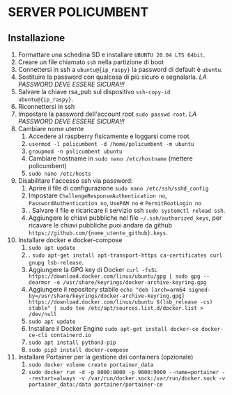# SERVER POLICUMBENT

## Installazione

1. Formattare una schedina SD e installare `UBUNTU 20.04 LTS 64bit`.
2. Creare un file chiamato `ssh` nella partizione di boot
3. Connettersi in ssh a `ubuntu@{ip_raspy}` la password di default è `ubuntu`.
4. Sostituire la password con qualcosa di più sicuro e segnalarla. _LA PASSWORD DEVE ESSERE SICURA!!!_
5. Salvare la chiave rsa_pub sul dispositivo `ssh-copy-id ubuntu@{ip_raspy}`.
6. Riconnettersi in ssh
7. Impostare la password dell'account root `sudo passwd root`. _LA PASSWORD DEVE ESSERE SICURA!!!_
8. Cambiare nome utente
   1. Accedere al raspberry fisicamente e loggarsi come root.
   2. `usermod -l policumbent -d /home/policumbent -m ubuntu`
   3. `groupmod -n policumbent ubuntu`
   4. Cambiare hostname in `sudo nano /etc/hostname` (mettere policumbent)
   5. `sudo nano /etc/hosts`
9. Disabilitare l'accesso ssh via password:
   1. Aprire il file di configurazione `sudo nano /etc/ssh/sshd_config`
   2. Impostare `ChallengeResponseAuthentication no`, `PasswordAuthentication no`, `UsePAM no` e `PermitRootLogin no`
   3. . Salvare il file e ricaricare il servizio ssh `sudo systemctl reload ssh`.
   4. Aggiungere le chiavi pubbliche nel file `~/.ssh/authorized_keys`, per ricavare le chiavi pubbliche puoi andare da github `https://github.com/{nome_utente_github}.keys`.
10. Installare docker e docker-compose
    1.  `sudo apt update`
    2.  . `sudo apt-get install apt-transport-https ca-certificates curl gnupg lsb-release`.
    3.  Aggiungere la GPG key di Docker `curl -fsSL https://download.docker.com/linux/ubuntu/gpg | sudo gpg --dearmor -o /usr/share/keyrings/docker-archive-keyring.gpg`
    4.  Aggiungere il repository stabile `echo "deb [arch=arm64 signed-by=/usr/share/keyrings/docker-archive-keyring.gpg] https://download.docker.com/linux/ubuntu $(lsb_release -cs) stable" | sudo tee /etc/apt/sources.list.d/docker.list > /dev/null`
    5.  `sudo apt update`
    6.  Installare il Docker Engine `sudo apt-get install docker-ce docker-ce-cli containerd.io`
    7.  `sudo apt install python3-pip`
    8. `sudo pip3 install docker-compose`
11. Installare Portainer per la gestione dei containers (opzionale)
    1.  `sudo docker volume create portainer_data`
    2.  `sudo docker run -d -p 8000:8000 -p 9000:9000 --name=portainer --restart=always -v /var/run/docker.sock:/var/run/docker.sock -v portainer_data:/data portainer/portainer-ce`
